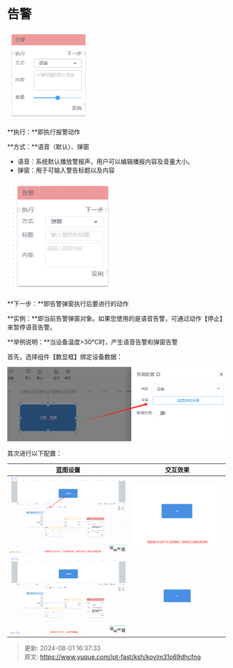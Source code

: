 # 告警

![1722500088185-82de3539-4f4c-4d6e-9d65-766b8bca2878.png](./img/J3LGerY5XxxuB6CN/1722500088185-82de3539-4f4c-4d6e-9d65-766b8bca2878-597353.png)

**执行：**即执行报警动作

**方式：**语音（默认）、弹窗

+ 语音：系统默认播放警报声，用户可以编辑播报内容及音量大小。
+ 弹窗：用于可输入警告标题以及内容

![1722500262890-ee994c95-fdfe-4065-a2e1-c9bdb07d3657.png](./img/J3LGerY5XxxuB6CN/1722500262890-ee994c95-fdfe-4065-a2e1-c9bdb07d3657-329998.png)

**下一步：**即告警弹窗执行后要进行的动作

**实例：**即当前告警弹窗对象。如果您使用的是语音告警，可通过动作【停止】来暂停语音告警。



**举例说明：**当设备温度>30℃时，产生语音告警和弹窗告警

首先，选择组件【数显框】绑定设备数据：

![1722500875867-12055a28-4127-4b0a-9b29-def870c5652f.png](./img/J3LGerY5XxxuB6CN/1722500875867-12055a28-4127-4b0a-9b29-def870c5652f-857128.png)

其次进行以下配置：

| 蓝图设置 | 交互效果 |
| --- | --- |
| ![1722501093299-09fe62ed-f37d-48fd-b659-87a193ba82db.png](./img/J3LGerY5XxxuB6CN/1722501093299-09fe62ed-f37d-48fd-b659-87a193ba82db-974019.png) | ![1722501217470-3004d474-e249-42f4-a4d5-01a5e0ef4565.png](./img/J3LGerY5XxxuB6CN/1722501217470-3004d474-e249-42f4-a4d5-01a5e0ef4565-626254.png) |
| ![1722501302955-dff1c8f7-4948-49f4-a574-ef9b22c4a434.png](./img/J3LGerY5XxxuB6CN/1722501302955-dff1c8f7-4948-49f4-a574-ef9b22c4a434-883906.png) | ![1722501411424-73fd7b9e-543e-4615-8438-50ecea979c08.gif](./img/J3LGerY5XxxuB6CN/1722501411424-73fd7b9e-543e-4615-8438-50ecea979c08-225778.gif) |




> 更新: 2024-08-01 16:37:33  
> 原文: <https://www.yuque.com/iot-fast/ksh/koylm31o69dhcfng>